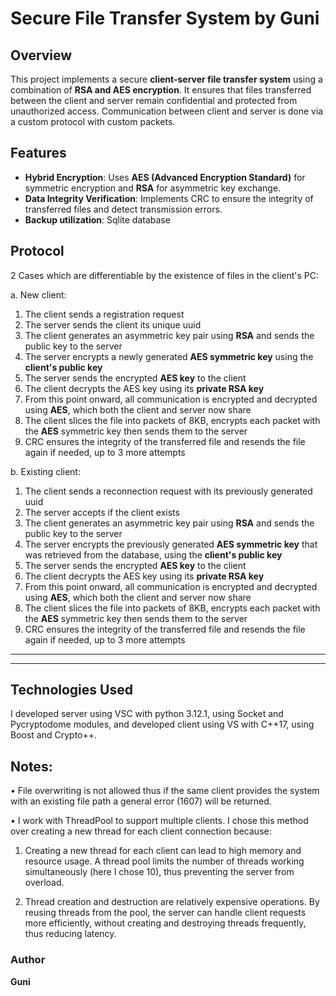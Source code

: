 # Secure File Transfer System by Guni #

## Overview

This project implements a secure **client-server file transfer system** using a combination of **RSA and AES encryption**. It ensures that files transferred between the client and server remain confidential and protected from unauthorized access. 
Communication between client and server is done via a custom protocol with custom packets.

## Features

- **Hybrid Encryption**: Uses **AES (Advanced Encryption Standard)** for symmetric encryption and **RSA** for asymmetric key exchange.
- **Data Integrity Verification**: Implements CRC to ensure the integrity of transferred files and detect transmission errors.
- **Backup utilization**: Sqlite database

## Protocol 

2 Cases which are differentiable by the existence of files in the client's PC:

a. New client:
1. The client sends a registration request
2. The server sends the client its unique uuid
3. The client generates an asymmetric key pair using **RSA** and sends the public key to the server
4. The server encrypts a newly generated **AES symmetric key** using the **client's public key**
5. The server sends the encrypted **AES key** to the client  
6. The client decrypts the AES key using its **private RSA key**
7. From this point onward, all communication is encrypted and decrypted using **AES**, which both the client and server now share
8. The client slices the file into packets of 8KB, encrypts each packet with the **AES** symmetric key then sends them to the server
9. CRC ensures the integrity of the transferred file and resends the file again if needed, up to 3 more attempts

b. Existing client:
1. The client sends a reconnection request with its previously generated uuid
2. The server accepts if the client exists
3. The client generates an asymmetric key pair using **RSA** and sends the public key to the server
4. The server encrypts the previously generated **AES symmetric key** that was retrieved from the database, using the **client's public key**
5. The server sends the encrypted **AES key** to the client  
6. The client decrypts the AES key using its **private RSA key**
7. From this point onward, all communication is encrypted and decrypted using **AES**, which both the client and server now share
8. The client slices the file into packets of 8KB, encrypts each packet with the **AES** symmetric key then sends them to the server
9. CRC ensures the integrity of the transferred file and resends the file again if needed, up to 3 more attempts

****
---

## Technologies Used

I developed server using VSC with python 3.12.1, using Socket and Pycryptodome modules, and developed client using VS with C++17, using Boost and Crypto++.

## Notes:

• File overwriting is not allowed thus if the same client
provides the system with an existing file path a general error (1607) will be returned.

• I work with ThreadPool to support multiple clients.
I chose this method over creating a new thread for each client connection because:

1. Creating a new thread for each client can lead to high memory and resource usage.
 A thread pool limits the number of threads working simultaneously (here I chose 10), thus preventing the server from overload.

2. Thread creation and destruction are relatively expensive operations. By reusing threads from the pool, the server can
 handle client requests more efficiently, without creating and destroying threads frequently, thus reducing latency. 

### Author
**Guni**
